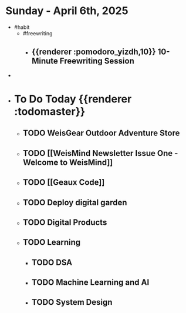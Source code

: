 # Sunday - April 6th, 2025
- #habit
	- #freewriting
		- ## {{renderer :pomodoro_yizdh,10}} 10-Minute Freewriting Session
-
- # To Do Today {{renderer :todomaster}}
	- ## TODO WeisGear Outdoor Adventure Store
	- ## TODO [[WeisMind Newsletter Issue One - Welcome to WeisMind]]
	- ## TODO [[Geaux Code]]
	- ## TODO Deploy digital garden
	- ## TODO Digital Products
	- ## TODO Learning
		- ## TODO DSA
		- ## TODO Machine Learning and AI
		- ## TODO System Design